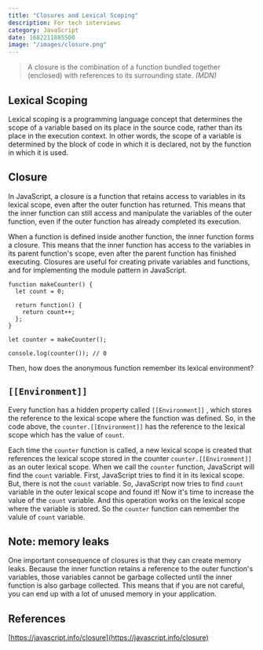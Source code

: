 ```yaml
---
title: "Closures and Lexical Scoping"
description: For tech interviews
category: JavaScript
date: 1682211885500 
image: "/images/closure.png"
---
```


> A closure is the combination of a function bundled together (enclosed) with references to its surrounding state. _(MDN)_

## Lexical Scoping
Lexical scoping is a programming language concept that determines the scope of a variable based on its place in the source code, rather than its place in the execution context. In other words, the scope of a variable is determined by the block of code in which it is declared, not by the function in which it is used.

## Closure
In JavaScript, a closure is a function that retains access to variables in its lexical scope, even after the outer function has returned. This means that the inner function can still access and manipulate the variables of the outer function, even if the outer function has already completed its execution.

When a function is defined inside another function, the inner function forms a closure. This means that the inner function has access to the variables in its parent function's scope, even after the parent function has finished executing. Closures are useful for creating private variables and functions, and for implementing the module pattern in JavaScript.

```tsx
function makeCounter() {
  let count = 0;

  return function() {
    return count++;
  };
}

let counter = makeCounter();

console.log(counter()); // 0
```

Then, how does the anonymous function remember its lexical environment? 

## `[[Environment]]`

Every function has a hidden property called `[[Environment]]` , which stores the reference to the lexical scope where the function was defined. So, in the code above, the `counter.[[Environment]]` has the reference to the lexical scope which has the value of `count`.

Each time the `counter` function is called, a new lexical scope is created that references the lexical scope stored in the counter `counter.[[Environment]]` as an outer lexical scope. When we call the `counter` function, JavaScript will find the `count` variable. First, JavaScript tries to find it in its lexical scope. But, there is not the `count` variable. So, JavaScript now tries to find `count` variable in the outer lexical scope and found it! Now it's time to increase the value of the `count` variable. And this operation works on the lexical scope where the variable is stored. So the `counter` function can remember the valule of `count` variable.

## Note: memory leaks

One important consequence of closures is that they can create memory leaks. Because the inner function retains a reference to the outer function's variables, those variables cannot be garbage collected until the inner function is also garbage collected. This means that if you are not careful, you can end up with a lot of unused memory in your application.

## References

[https://javascript.info/closure](https://javascript.info/closure)